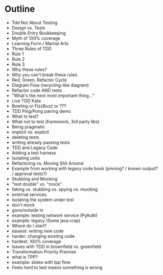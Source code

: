 Outline
=======

* Tdd Not About Testing
 * Design vs. Tests
 * Double Entry Bookkeeping
 * Myth of 100% coverage
 * Learning Form / Martial Arts
* Three Rules of TDD
 * Rule 1
 * Rule 2
 * Rule 3
 * Why these rules?
 * Why you can't break these rules
* Red, Green, Refactor Cycle
 * Diagram Flow (recycling-like diagram)
 * Refactor code AND tests
 * "What's the next most important thing..."
* Live TDD Kata
 * Bowling or FizzBuzz or ???
 * TDD Ping/Pong pairing demo
* What to test?
 * What not to test (framework, 3rd party libs)
 * Being pragmatic
 * implicit vs. explicit
 * deleting tests
 * writing already passing tests
* TDD and Legacy Code
 * Adding a test harness
 * Isolating units
 * Refactoring vs. Moving Shit Around
 * Example from working with legacy code book (pinning? / known output? / approval tests?)
* Stubbing and Mocking
 * "test double" vs. "mock"
 * faking vs. stubbing vs. spying vs. mocking
 * external services
 * isolating the system under test
 * don't mock
 * goos/outside in
 * example: testing network service (PyAuth)
 * example: legacy (Some java crap)
* Where do I start?
 * easiest: writing new code
 * harder: changing existing code
 * hardest: 100% coverage
 * Issues with TDD in brownfield vs. greenfield
* Transformation Priority Premise
 * what is TPP?
 * example: slides with tpp flow
 * Feels hard to test means something is wrong



